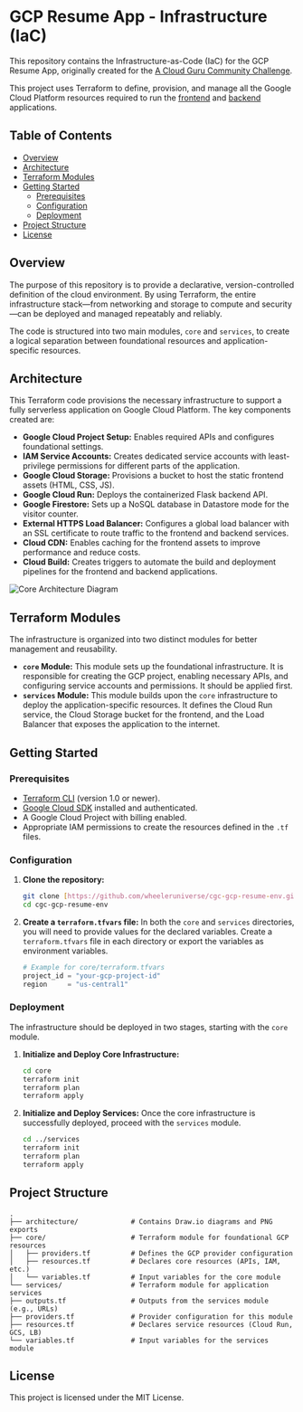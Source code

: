 # GCP Resume App - Infrastructure (IaC)

This repository contains the Infrastructure-as-Code (IaC) for the GCP Resume App, originally created for the [A Cloud Guru Community Challenge](https://www.pluralsight.com/resources/blog/cloud/cloudguruchallenge-your-resume-on-gcp).

This project uses Terraform to define, provision, and manage all the Google Cloud Platform resources required to run the [frontend](https://github.com/wheeleruniverse/cgc-gcp-resume-web) and [backend](https://github.com/wheeleruniverse/cgc-gcp-resume-app) applications.

## Table of Contents

- [Overview](#overview)
- [Architecture](#architecture)
- [Terraform Modules](#terraform-modules)
- [Getting Started](#getting-started)
  - [Prerequisites](#prerequisites)
  - [Configuration](#configuration)
  - [Deployment](#deployment)
- [Project Structure](#project-structure)
- [License](#license)

## Overview

The purpose of this repository is to provide a declarative, version-controlled definition of the cloud environment. By using Terraform, the entire infrastructure stack—from networking and storage to compute and security—can be deployed and managed repeatably and reliably.

The code is structured into two main modules, `core` and `services`, to create a logical separation between foundational resources and application-specific resources.

## Architecture

This Terraform code provisions the necessary infrastructure to support a fully serverless application on Google Cloud Platform. The key components created are:

* **Google Cloud Project Setup:** Enables required APIs and configures foundational settings.
* **IAM Service Accounts:** Creates dedicated service accounts with least-privilege permissions for different parts of the application.
* **Google Cloud Storage:** Provisions a bucket to host the static frontend assets (HTML, CSS, JS).
* **Google Cloud Run:** Deploys the containerized Flask backend API.
* **Google Firestore:** Sets up a NoSQL database in Datastore mode for the visitor counter.
* **External HTTPS Load Balancer:** Configures a global load balancer with an SSL certificate to route traffic to the frontend and backend services.
* **Cloud CDN:** Enables caching for the frontend assets to improve performance and reduce costs.
* **Cloud Build:** Creates triggers to automate the build and deployment pipelines for the frontend and backend applications.

![Core Architecture Diagram](https://github.com/wheeleruniverse/cgc-gcp-resume-env/raw/main/architecture/core/core.png)

## Terraform Modules

The infrastructure is organized into two distinct modules for better management and reusability.

* **`core` Module:** This module sets up the foundational infrastructure. It is responsible for creating the GCP project, enabling necessary APIs, and configuring service accounts and permissions. It should be applied first.
* **`services` Module:** This module builds upon the `core` infrastructure to deploy the application-specific resources. It defines the Cloud Run service, the Cloud Storage bucket for the frontend, and the Load Balancer that exposes the application to the internet.

## Getting Started

### Prerequisites

* [Terraform CLI](https://learn.hashicorp.com/tutorials/terraform/install-cli) (version 1.0 or newer).
* [Google Cloud SDK](https://cloud.google.com/sdk/docs/install) installed and authenticated.
* A Google Cloud Project with billing enabled.
* Appropriate IAM permissions to create the resources defined in the `.tf` files.

### Configuration

1.  **Clone the repository:**
    ```bash
    git clone [https://github.com/wheeleruniverse/cgc-gcp-resume-env.git](https://github.com/wheeleruniverse/cgc-gcp-resume-env.git)
    cd cgc-gcp-resume-env
    ```
2.  **Create a `terraform.tfvars` file:**
    In both the `core` and `services` directories, you will need to provide values for the declared variables. Create a `terraform.tfvars` file in each directory or export the variables as environment variables.
    ```tf
    # Example for core/terraform.tfvars
    project_id = "your-gcp-project-id"
    region     = "us-central1"
    ```

### Deployment

The infrastructure should be deployed in two stages, starting with the `core` module.

1.  **Initialize and Deploy Core Infrastructure:**
    ```bash
    cd core
    terraform init
    terraform plan
    terraform apply
    ```
2.  **Initialize and Deploy Services:**
    Once the core infrastructure is successfully deployed, proceed with the `services` module.
    ```bash
    cd ../services
    terraform init
    terraform plan
    terraform apply
    ```

## Project Structure

```
.
├── architecture/             # Contains Draw.io diagrams and PNG exports
├── core/                     # Terraform module for foundational GCP resources
│   ├── providers.tf          # Defines the GCP provider configuration
│   ├── resources.tf          # Declares core resources (APIs, IAM, etc.)
│   └── variables.tf          # Input variables for the core module
└── services/                 # Terraform module for application services
├── outputs.tf                # Outputs from the services module (e.g., URLs)
├── providers.tf              # Provider configuration for this module
├── resources.tf              # Declares service resources (Cloud Run, GCS, LB)
└── variables.tf              # Input variables for the services module
```

## License

This project is licensed under the MIT License.
